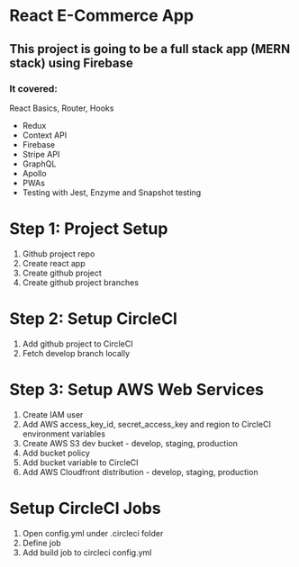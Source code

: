 # React E-Commerce App

## This project is going to be a full stack app (MERN stack) using Firebase

### It covered:
React Basics, Router, Hooks
- Redux
- Context API
- Firebase
- Stripe API
- GraphQL
- Apollo
- PWAs
- Testing with Jest, Enzyme and Snapshot testing

# Step 1: Project Setup
1. Github project repo
2. Create react app 
3. Create github project
4. Create github project branches

# Step 2: Setup CircleCI
1. Add github project to CircleCI
2. Fetch develop branch locally

# Step 3: Setup AWS Web Services
1. Create IAM user
2. Add AWS access_key_id, secret_access_key and region to CircleCI environment variables
3. Create AWS S3 dev bucket - develop, staging, production
4. Add bucket policy
5. Add bucket variable to CircleCI
6. Add AWS Cloudfront distribution - develop, staging, production

# Setup CircleCI Jobs
1. Open config.yml under .circleci folder
2. Define job
3. Add build job to circleci config.yml
